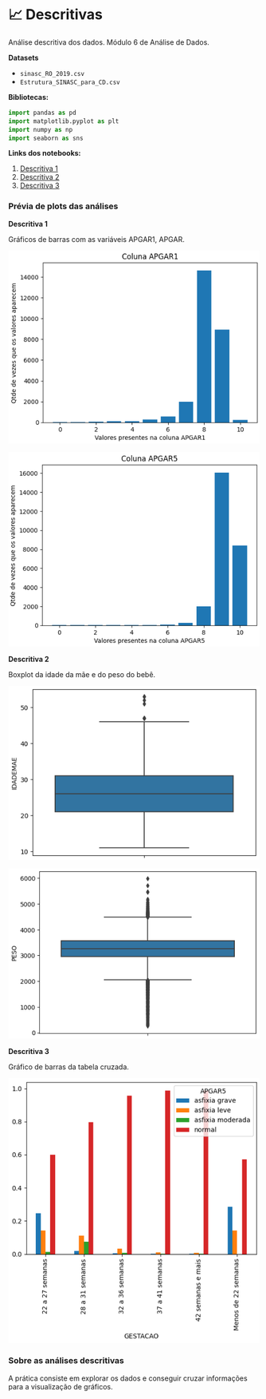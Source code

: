 # 📈 Descritivas

Análise descritiva dos dados. Módulo 6 de Análise de Dados.

**Datasets**

- ``sinasc_RO_2019.csv``
- ``Estrutura_SINASC_para_CD.csv``


**Bibliotecas:**

```python
import pandas as pd
import matplotlib.pyplot as plt
import numpy as np
import seaborn as sns
```

**Links dos notebooks:**
1. [Descritiva 1](https://github.com/adrielleClemente/cientista_de_dados/blob/main/1.Python%20e%20An%C3%A1lise%20de%20Dados/Exerc%C3%ADcios%20Resolvidos/descritiva_mod06_tarefa_1.ipynb)
2. [Descritiva 2](https://github.com/adrielleClemente/cientista_de_dados/blob/main/1.Python%20e%20An%C3%A1lise%20de%20Dados/Exerc%C3%ADcios%20Resolvidos/descritiva_mod06_Tarefa_2.ipynb)
3. [Descritiva 3](https://github.com/adrielleClemente/cientista_de_dados/blob/main/1.Python%20e%20An%C3%A1lise%20de%20Dados/Exerc%C3%ADcios%20Resolvidos/descritiva_mod06_Tarefa_3.ipynb)



### Prévia de plots das análises

**Descritiva 1**

Gráficos de barras com as variáveis APGAR1, APGAR.

![1744306813637](image/README/1744306813637.png)

![1744306829613](image/README/1744306829613.png)


**Descritiva 2**

Boxplot da idade da mãe e do peso do bebê.

![1744397003891](image/README/1744397003891.png)

![1744397022734](image/README/1744397022734.png)


**Descritiva 3**

Gráfico de barras da tabela cruzada.

![1744678509476](image/README/1744678509476.png)

### Sobre as análises descritivas
A prática consiste em explorar os dados e conseguir cruzar informações para a visualização de gráficos.